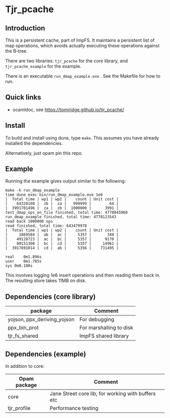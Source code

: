 # Tjr_pcache

## Introduction

This is a persistent cache, part of ImpFS. It maintains a persistent
list of map operations, which avoids actually executing these
operations against the B-tree.

There are two libraries: `tjr_pcache` for the core library, and `tjr_pcache_example` for the example.

There is an executable `run_dmap_example.exe` . See the Makefile for how to run.

## Quick links

* ocamldoc, see https://tomjridge.github.io/tjr_pcache/

## Install

To build and install using dune, type `make`. This assumes you have already installed the dependencies.

Alternatively, just opam pin this repo.

## Example

Running the example gives output similar to the following:

~~~
make -k run_dmap_example 
time dune exec bin/run_dmap_example.exe 1e6
|  Total time | wp1 | wp2 |    count | Unit cost |
|    64328180 |  zb |  za |   999999 |        64 |
|  3991701496 |  za |  zb |  1000000 |      3991 |
test_dmap_ops_on_file finished, total time: 4778045960
run_dmap_example finished, total time: 4778123543
read back 1000000 ops
read finished, total time: 643479978
|  Total time | wp1 | wp2 |    count | Unit cost |
|     1869584 |  ab |  ac |     5357 |       348 |
|    49128723 |  ac |  bc |     5357 |      9170 |
|    80151300 |  bc |  cd |     5357 |     14961 |
|  3917891014 |  cd |  ab |     5356 |    731495 |

real	0m1.896s
user	0m1.785s
sys	0m0.100s

~~~

This involves logging 1e6 insert operations and then reading them back in. The resulting store takes 11MB on disk.

## Dependencies (core library)

| package                     | Comment                 |
| --------------------------- | ----------------------- |
| yojson, ppx_deriving_yojson | For debugging           |
| ppx_bin_prot                | For marshalling to disk |
| tjr_fs_shared               | ImpFS shared library    |

## Dependencies (example)

In addition to core:

| Opam package | Comment                                            |
| ------------ | -------------------------------------------------- |
| core         | Jane Street core lib, for working with buffers etc |
| tjr_profile  | Performance testing                                |